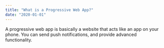 ```yaml
---
title: "What is a Progressive Web App?"
date: "2020-01-01"
---
```


A progressive web app is basically a website that acts like an app on your phone. You can send push notifications, and provide advanced functionality.
